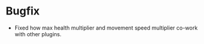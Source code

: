 # Bugfix
* Fixed how max health multiplier and movement speed multiplier co-work with other plugins.
